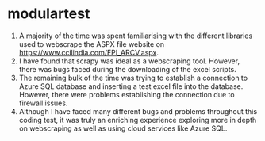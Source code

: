 # modulartest

1) A majority of the time was spent familiarising with the different libraries used to webscrape the ASPX file website on https://www.ccilindia.com/FPI_ARCV.aspx.
2) I have found that scrapy was ideal as a webscraping tool. However, there was bugs faced during the downloading of the excel scripts.
3) The remaining bulk of the time was trying to establish a connection to Azure SQL database and inserting a test excel file into the database. However, there were problems establishing the connection due to firewall issues.
4) Although I have faced many different bugs and problems throughout this coding test, it was truly an enriching experience exploring more in depth on webscraping as well as using cloud services like Azure SQL. 
